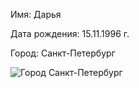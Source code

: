 Имя: Дарья

Дата рождения: 15.11.1996 г.

Город: Санкт-Петербург


![Город Санкт-Петербург](https://yamoscow.ru/wp-content/uploads/2021/11/%D0%A1%D0%B0%D0%BD%D0%BA%D1%82-%D0%9F%D0%B5%D1%82%D0%B5%D1%80%D0%B1%D1%83%D1%80%D0%B3-1200x778.jpg)